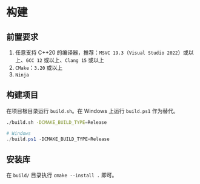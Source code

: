 # 构建
## 前置要求
1. 任意支持 C++20 的编译器，推荐：`MSVC 19.3`（`Visual Studio 2022`）或以上、`GCC 12` 或以上、`Clang 15` 或以上
2. `CMake`：`3.20` 或以上
3. `Ninja`

## 构建项目
在项目根目录运行 `build.sh`。在 Windows 上运行 `build.ps1` 作为替代。
```sh
./build.sh -DCMAKE_BUILD_TYPE=Release
```
```ps1
# Windows
./build.ps1 -DCMAKE_BUILD_TYPE=Release
```

## 安装库
在 `build/` 目录执行 `cmake --install .` 即可。
